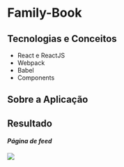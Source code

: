 # Family-Book

## Tecnologias e Conceitos
* React e ReactJS
* Webpack
* Babel
* Components

## Sobre a Aplicação

## Resultado

#### *Página de feed* ####
![](/assets/screenshot-feeds.png)
